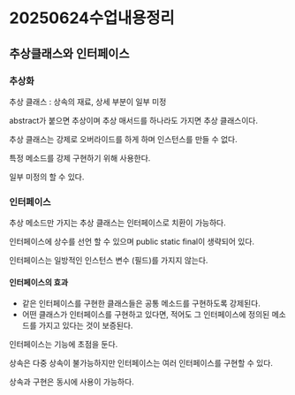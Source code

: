 # 20250624수업내용정리

## 추상클래스와 인터페이스

### 추상화

추상 클래스 : 상속의 재료, 상세 부분이 일부 미정

abstract가 붙으면 추상이며 추상 매서드를 하나라도 가지면 추상 클래스이다.

추상 클래스는 강제로 오버라이드를 하게 하며 인스턴스를 만들 수 없다.

특정 메소드를 강제 구현하기 위해 사용한다.

일부 미정의 할 수 있다.

### 인터페이스

추상 메소드만 가지는 추상 클래스는 인터페이스로 치환이 가능하다.

인터페이스에 상수를 선언 할 수 있으며 public static final이 생략되어 있다.

인터페이스는 일방적인 인스턴스 변수 (필드)를 가지지 않는다.

#### 인터페이스의 효과
 + 같은 인터페이스를 구현한 클래스들은 공통 메소드를 구현하도록 강제된다.
 + 어떤 클래스가 인터페이스를 구현하고 있다면, 적어도 그 인터페이스에 정의된 메소드를 가지고 있다는 것이 보증된다.

인터페이스는 기능에 초점을 둔다.

상속은 다중 상속이 불가능하지만 인터페이스는 여러 인터페이스를 구현할 수 있다.

상속과 구현은 동시에 사용이 가능하다.

